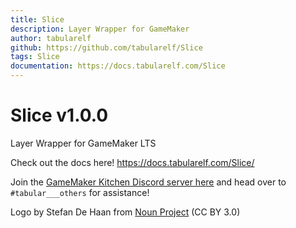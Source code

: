 ```yaml
---
title: Slice
description: Layer Wrapper for GameMaker
author: tabularelf
github: https://github.com/tabularelf/Slice
tags: Slice
documentation: https://docs.tabularelf.com/Slice
---
```

# Slice v1.0.0
 
Layer Wrapper for GameMaker LTS

Check out the docs here! https://docs.tabularelf.com/Slice/

Join the [GameMaker Kitchen Discord server here](https://discord.gg/8krYCqr) and head over to `#tabular___others` for assistance!

Logo by Stefan De Haan from [Noun Project](https://thenounproject.com/browse/icons/term/veneer/) (CC BY 3.0)
    
